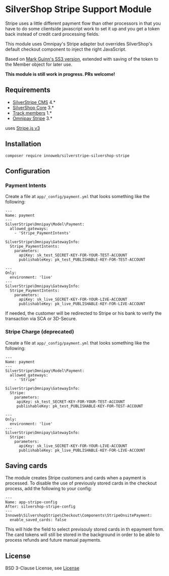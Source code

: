 # SilverShop Stripe Support Module

Stripe uses a little different payment flow than other processors in that you have to do some clientside javascript work to set it up and you get a token back instead of credit card processing fields.

This module uses Omnipay's Stripe adapter but overrides SilverShop's default checkout component to inject the right JavaScript.

Based on [Mark Guinn's SS3 version](https://github.com/markguinn/silvershop-stripe), extended with saving of the token to the Member object for later use.

**This module is still work in progress. PRs welcome!**

## Requirements

* [SilverStripe CMS](https://github.com/silverstripe/silverstripe-cms) 4.*
* [SilverShop Core](https://github.com/silvershop/silvershop-core/) 3.*
* [Track members](https://github.com/gordonbanderson/silverstripe-track-member) 1.*
* [Omnipay Stripe](https://github.com/thephpleague/omnipay-stripe) 3.*

uses [Stripe.js v3](https://stripe.com/docs/stripe-js) 

## Installation

```
composer require innoweb/silverstripe-silvershop-stripe
```

## Configuration
### Payment Intents
Create a file at `app/_config/payment.yml` that looks something like the following:

```
---
Name: payment
---
SilverStripe\Omnipay\Model\Payment:
  allowed_gateways:
    - 'Stripe_PaymentIntents'

SilverStripe\Omnipay\GatewayInfo:
  Stripe_PaymentIntents:
    parameters:
      apiKey: sk_test_SECRET-KEY-FOR-YOUR-TEST-ACCOUNT
      publishableKey: pk_test_PUBLISHABLE-KEY-FOR-TEST-ACCOUNT

---
Only:
  environment: 'live'
---
SilverStripe\Omnipay\GatewayInfo:
  Stripe_PaymentIntents:
    parameters:
      apiKey: sk_live_SECRET-KEY-FOR-YOUR-LIVE-ACCOUNT
      publishableKey: pk_live_PUBLISHABLE-KEY-FOR-LIVE-ACCOUNT
```

If needed, the customer will be redirected to Stripe or his bank to verify the transaction via SCA or 3D-Secure. 

### Stripe Charge (deprecated)
Create a file at `app/_config/payment.yml` that looks something like the following:

```
---
Name: payment
---
SilverStripe\Omnipay\Model\Payment:
  allowed_gateways:
    - 'Stripe'

SilverStripe\Omnipay\GatewayInfo:
  Stripe:
    parameters:
     apiKey: sk_test_SECRET-KEY-FOR-YOUR-TEST-ACCOUNT
     publishableKey: pk_test_PUBLISHABLE-KEY-FOR-TEST-ACCOUNT

---
Only:
  environment: 'live'
---
SilverStripe\Omnipay\GatewayInfo:
  Stripe:
    parameters:
      apiKey: sk_live_SECRET-KEY-FOR-YOUR-LIVE-ACCOUNT
      publishableKey: pk_live_PUBLISHABLE-KEY-FOR-LIVE-ACCOUNT
```


## Saving cards

The module creates Stripe customers and cards when a payment is processed. To disable the use of previously stored cards in the checkout process, add the following to your config:

```
---
Name: app-stripe-config
After: silvershop-stripe-config
---
Innoweb\SilvershopStripe\Checkout\Components\StripeOnsitePayment:
  enable_saved_cards: false
```

This will hide the field to select previsouly stored cards in th epayment form. The card tokens will still be stored in the background in order to be able to process refunds and future manual payments.

## License

BSD 3-Clause License, see [License](license.md)
